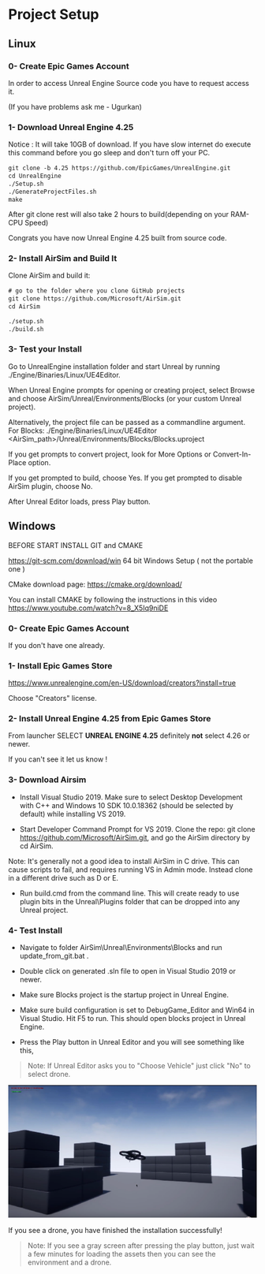 # Project Setup

## Linux 

### 0- Create Epic Games Account
In order to access Unreal Engine Source code you have to request access it.

(If you have problems ask me - Ugurkan)

### 1- Download Unreal Engine 4.25

Notice : It will take 10GB of download. If you have slow internet do execute this command before you go sleep and don't turn off your PC.

```
git clone -b 4.25 https://github.com/EpicGames/UnrealEngine.git
cd UnrealEngine
./Setup.sh
./GenerateProjectFiles.sh
make
```

After git clone rest will also take 2 hours to build(depending on your RAM-CPU Speed)

Congrats you have now Unreal Engine 4.25 built from source code.

### 2- Install AirSim and Build It

Clone AirSim and build it:

```
# go to the folder where you clone GitHub projects
git clone https://github.com/Microsoft/AirSim.git
cd AirSim

```

```
./setup.sh
./build.sh
```

### 3- Test your Install

Go to UnrealEngine installation folder and start Unreal by running ./Engine/Binaries/Linux/UE4Editor.

When Unreal Engine prompts for opening or creating project, select Browse and choose AirSim/Unreal/Environments/Blocks (or your custom Unreal project).

Alternatively, the project file can be passed as a commandline argument. For Blocks: ./Engine/Binaries/Linux/UE4Editor <AirSim_path>/Unreal/Environments/Blocks/Blocks.uproject

If you get prompts to convert project, look for More Options or Convert-In-Place option.

 If you get prompted to build, choose Yes. If you get prompted to disable AirSim plugin, choose No.

After Unreal Editor loads, press Play button.

## Windows
BEFORE START INSTALL GIT and CMAKE

https://git-scm.com/download/win
64 bit Windows Setup ( not the portable one )

CMake download page: https://cmake.org/download/

You can install CMAKE by following the instructions in this video
https://www.youtube.com/watch?v=8_X5Iq9niDE


### 0- Create Epic Games Account 

If you don't have one already.

### 1- Install Epic Games Store

https://www.unrealengine.com/en-US/download/creators?install=true

Choose "Creators" license.


### 2- Install Unreal Engine 4.25 from Epic Games Store 

From launcher SELECT **UNREAL ENGINE 4.25**
definitely **not** select 4.26 or newer.

If you can't see it let us know !


### 3- Download Airsim

* Install Visual Studio 2019. Make sure to select Desktop Development with C++ and Windows 10 SDK 10.0.18362 (should be selected by default) while installing VS 2019.

* Start Developer Command Prompt for VS 2019.
Clone the repo: git clone https://github.com/Microsoft/AirSim.git, and go the AirSim directory by cd AirSim.

Note: It's generally not a good idea to install AirSim in C drive. This can cause scripts to fail, and requires running VS in Admin mode. Instead clone in a different drive such as D or E.

* Run build.cmd from the command line. This will create ready to use plugin bits in the Unreal\Plugins folder that can be dropped into any Unreal project.

### 4- Test Install

* Navigate to folder AirSim\Unreal\Environments\Blocks and run update_from_git.bat .

* Double click on generated .sln file to open in Visual Studio 2019 or newer.

* Make sure Blocks project is the startup project in Unreal Engine.

* Make sure build configuration is set to DebugGame_Editor and Win64 in Visual Studio. Hit F5 to run. This should open blocks project in Unreal Engine.

* Press the Play button in Unreal Editor and you will see something like this,
>Note: If Unreal Editor asks you to "Choose Vehicle" just click "No" to select drone.


![](https://github.com/rlturkiye/flying-cavalry/blob/main/images/unreal_ss.jpg?raw=true)

If you see a drone, you have finished the installation successfully!
>Note: If you see a gray screen after pressing the play button, just wait a few minutes for loading the assets then you can see the environment and a drone.
